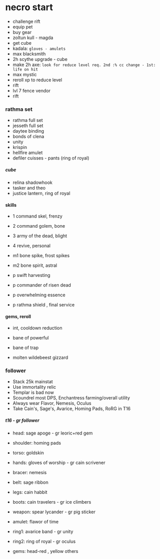 # necro start

- challenge rift
- equip pet
- buy gear
- zoltun kull - magda
- get cube
- kadala: `gloves - amulets`
- max blacksmith
- 2h scythe upgrade - cube
- make 2h axe: `look for reduce level req. 2nd :% cc change - 1st: life on hit`
- max mystic
- reroll xp to reduce level
- rift
- lvl 7 fence vendor
- rift

### rathma set

- rathma full set
- jesseth full set
- daytee binding
- bonds of clena
- unity
- krispin
- hellfire amulet
- defiler cuisses - pants (ring of royal)

##### cube

- relina shadowhook
- tasker and theo
- justice lantern, ring of royal

#### skills

- 1 command skel, frenzy
- 2 command golem, bone
- 3 army of the dead, blight
- 4 revive, personal
- m1 bone spike, frost spikes
- m2 bone spirit, astral

- p swift harvesting
- p commander of risen dead
- p overwhelming essence
- p rathma shield , final service

#### gems, reroll

- int, cooldown reduction

- bane of powerful
- bane of trap
- molten wildebeest gizzard

### follower

- Stack 25k mainstat
- Use immortality relic
- Templar is bad now
- Scoundrel most DPS, Enchantress farming/overall utility
- Always wear Flavor, Nemesis, Oculus
- Take Cain's, Sage's, Avarice, Homing Pads, RoRG in T16

##### t16 - gr follower

- head: sage apoge - gr leoric+red gem
- shoulder: homing pads
- torso: goldskin
- hands: gloves of worship - gr cain scrivener
- bracer: nemesis
- belt: sage ribbon
- legs: cain habbit
- boots: cain travelers - gr ice climbers
- weapon: spear lycander - gr pig sticker
- amulet: flawor of time
- ring1: avarice band - gr unity
- ring2: ring of royal - gr oculus

- gems: head-red , yellow others